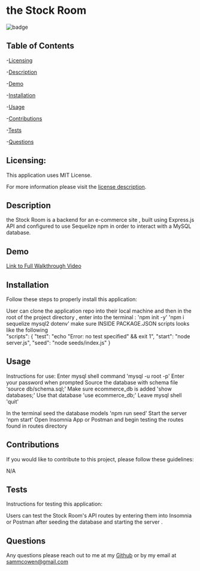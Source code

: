  # the Stock Room 

  ![badge](https://img.shields.io/badge/license-MITLicense-brightorange)
  
  ## Table of Contents
  
-[Licensing](#Licensing)

-[Description](#description)

-[Demo](#Demo)

-[Installation](#Installation)

-[Usage](#Usage)

-[Contributions](#Contributions)

-[Tests](#Tests)

-[Questions](#Questions)

  ## Licensing:
 
  This application uses MIT License.

  For more information please visit the [license description](https://choosealicense.com/licenses/mit/).

  ## Description

  the Stock Room is a backend for an e-commerce site , built using Express.js API and configured to use Sequelize npm in order to interact with a MySQL database.
  
  
  ## Demo 

[Link to Full Walkthrough Video ](https://drive.google.com/file/d/1fDAgtYt6Nce0NiRlG_VCVEVxqsepQmw3/view)

  ## Installation
  Follow these steps to properly install this application:

  User can clone the application repo into their local machine and then in the root of the project directory , enter into the terminal :
  'npm init -y' 
  'npm i sequelize mysql2 dotenv'
  make sure INSIDE PACKAGE.JSON scripts looks like the following  
   "scripts": {
    "test": "echo \"Error: no test specified\" && exit 1",
    "start": "node server.js",
    "seed": "node seeds/index.js"
  }

  ## Usage 
  Instructions for use:
 Enter mysql shell command 
 'mysql -u root -p'
 Enter your password when prompted
 Source the database with schema file
 'source db/schema.sql;'
 Make sure ecommerce_db is added 
 'show databases;'
 Use that database 
 'use ecommerce_db;'
 Leave mysql shell 
 'quit'
 
 In the terminal seed the database models
 'npm run seed'
 Start the server 
 'npm start'
 Open Insomnia App or Postman and begin testing the routes found in routes directory 
 

     

  ## Contributions
  If you would like to contribute to this project, please follow these guidelines: 

  N/A 

  ## Tests 
  Instructions for testing this application:

  Users  can test the Stock Room's API  routes by entering them into  Insomnia or Postman after seeding the database and starting the server .

  ## Questions
  Any questions please reach out to me at my [Github](https://github.com/sammcowen)
   or by my email at  sammcowen@gmail.com


